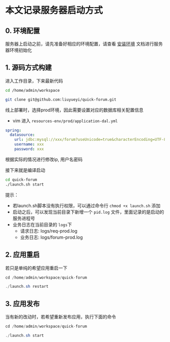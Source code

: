 # 本文记录服务器启动方式

## 0. 环境配置

服务器上启动之前，请先准备好相应的环境配置，请查看 [安装环境](安装环境.md) 文档进行服务器环境初始化

## 1. 源码方式构建

进入工作目录，下来最新代码

```bash
cd /home/admin/workspace

git clone git@github.com:liuyueyi/quick-forum.git
```

线上部署时，选择prod环境，因此需要设置对应的数据库相关配置信息

- vim 进入 `resources-env/prod/application-dal.yml`

```yml
spring:
  datasource:
    url: jdbc:mysql://xxx/forum?useUnicode=true&characterEncoding=UTF-8&useSSL=false&serverTimezone=Asia/Shanghai
    username: xxx
    password: xxx
```

根据实际的情况进行修改ip, 用户名密码

接下来就是编译启动

```bash
cd quick-forum
./launch.sh start
```

提示：

- 若launch.sh脚本没有执行权限，可以通过命令行 `chmod +x launch.sh` 添加
- 启动之后，可以发现当前目录下新增一个 `pid.log` 文件，里面记录的是启动的服务进程号
- 业务日志在当前目录的 `logs`下
  - 请求日志: logs/req-prod.log
  - 业务日志: logs/forum-prod.log


## 2. 应用重启

若只是单纯的希望应用重启一下

```java
cd /home/admin/workspace/quick-forum

./launch.sh restart
```

## 3. 应用发布

当有新的改动时，若希望重新发布应用，执行下面的命令

```java
cd /home/admin/workspace/quick-forum

./launch.sh start
```
